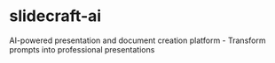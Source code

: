 # slidecraft-ai
AI-powered presentation and document creation platform - Transform prompts into professional presentations
